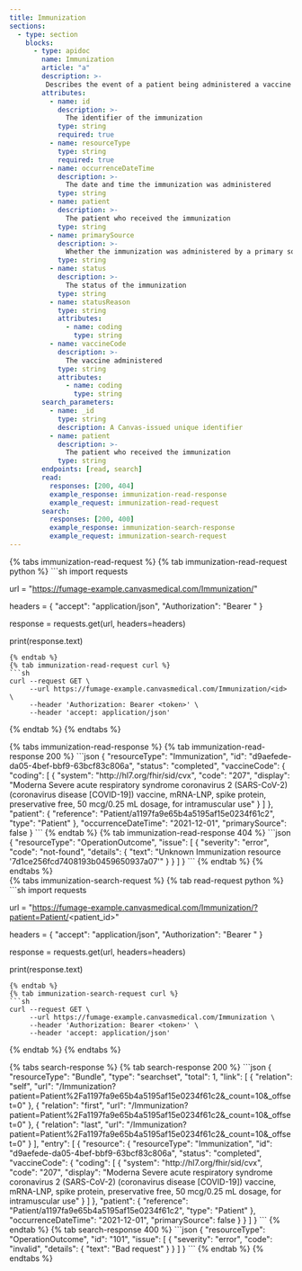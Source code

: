 ```yaml
---
title: Immunization
sections:
  - type: section
    blocks:
      - type: apidoc
        name: Immunization
        article: "a"
        description: >-
         Describes the event of a patient being administered a vaccine or a record of an immunization as reported by a patient, a clinician or another party.
        attributes:
          - name: id
            description: >-
              The identifier of the immunization
            type: string
            required: true
          - name: resourceType
            type: string
            required: true
          - name: occurrenceDateTime
            description: >-
              The date and time the immunization was administered
            type: string
          - name: patient
            description: >-
              The patient who received the immunization
            type: string
          - name: primarySource
            description: >-
              Whether the immunization was administered by a primary source
            type: string
          - name: status
            description: >-
              The status of the immunization
            type: string
          - name: statusReason
            type: string
            attributes:
              - name: coding
                type: string
          - name: vaccineCode
            description: >-
              The vaccine administered
            type: string
            attributes:
              - name: coding
                type: string
        search_parameters:
          - name: _id
            type: string
            description: A Canvas-issued unique identifier
          - name: patient
            description: >-
              The patient who received the immunization
            type: string
        endpoints: [read, search]
        read:
          responses: [200, 404]
          example_response: immunization-read-response
          example_request: immunization-read-request
        search:
          responses: [200, 400]
          example_response: immunization-search-response
          example_request: immunization-search-request
---
```

<div id="immunization-read-request">
{% tabs immunization-read-request %}
{% tab immunization-read-request python %}
```sh
import requests

url = "https://fumage-example.canvasmedical.com/Immunization/<id>"

headers = {
    "accept": "application/json",
    "Authorization": "Bearer <token>"
}

response = requests.get(url, headers=headers)

print(response.text)
```
{% endtab %}
{% tab immunization-read-request curl %}
```sh
curl --request GET \
     --url https://fumage-example.canvasmedical.com/Immunization/<id> \
     --header 'Authorization: Bearer <token>' \
     --header 'accept: application/json'
```
{% endtab %}
{% endtabs %}
</div>

<div id="immunization-read-response">
{% tabs immunization-read-response %}
{% tab immunization-read-response 200 %}
```json
{
    "resourceType": "Immunization",
    "id": "d9aefede-da05-4bef-bbf9-63bcf83c806a",
    "status": "completed",
    "vaccineCode": {
        "coding": [
            {
                "system": "http://hl7.org/fhir/sid/cvx",
                "code": "207",
                "display": "Moderna Severe acute respiratory syndrome coronavirus 2 (SARS-CoV-2) (coronavirus disease [COVID-19]) vaccine, mRNA-LNP, spike protein, preservative free, 50 mcg/0.25 mL dosage, for intramuscular use"
            }
        ]
    },
    "patient": {
        "reference": "Patient/a1197fa9e65b4a5195af15e0234f61c2",
        "type": "Patient"
    },
    "occurrenceDateTime": "2021-12-01",
    "primarySource": false
}
```
{% endtab %}
{% tab immunization-read-response 404 %}
```json
{
    "resourceType": "OperationOutcome",
    "issue": [
        {
            "severity": "error",
            "code": "not-found",
            "details": {
                "text": "Unknown Immunization resource '7d1ce256fcd7408193b0459650937a07'"
            }
        }
    ]
}
```
{% endtab %}
{% endtabs %}
</div>

<div id="immunization-search-request">
{% tabs immunization-search-request %}
{% tab read-request python %}
```sh
import requests

url = "https://fumage-example.canvasmedical.com/Immunization/?patient=Patient/<patient_id>"

headers = {
    "accept": "application/json",
    "Authorization": "Bearer <token>"
}

response = requests.get(url, headers=headers)

print(response.text)
```
{% endtab %}
{% tab immunization-search-request curl %}
```sh
curl --request GET \
     --url https://fumage-example.canvasmedical.com/Immunization \
     --header 'Authorization: Bearer <token>' \
     --header 'accept: application/json'
```
{% endtab %}
{% endtabs %}
</div>

<div id="immunization-search-response">
{% tabs search-response %}
{% tab search-response 200 %}
```json
{
    "resourceType": "Bundle",
    "type": "searchset",
    "total": 1,
    "link": [
        {
            "relation": "self",
            "url": "/Immunization?patient=Patient%2Fa1197fa9e65b4a5195af15e0234f61c2&_count=10&_offset=0"
        },
        {
            "relation": "first",
            "url": "/Immunization?patient=Patient%2Fa1197fa9e65b4a5195af15e0234f61c2&_count=10&_offset=0"
        },
        {
            "relation": "last",
            "url": "/Immunization?patient=Patient%2Fa1197fa9e65b4a5195af15e0234f61c2&_count=10&_offset=0"
        }
    ],
    "entry": [
        {
            "resource": {
                "resourceType": "Immunization",
                "id": "d9aefede-da05-4bef-bbf9-63bcf83c806a",
                "status": "completed",
                "vaccineCode": {
                    "coding": [
                        {
                            "system": "http://hl7.org/fhir/sid/cvx",
                            "code": "207",
                            "display": "Moderna Severe acute respiratory syndrome coronavirus 2 (SARS-CoV-2) (coronavirus disease [COVID-19]) vaccine, mRNA-LNP, spike protein, preservative free, 50 mcg/0.25 mL dosage, for intramuscular use"
                        }
                    ]
                },
                "patient": {
                    "reference": "Patient/a1197fa9e65b4a5195af15e0234f61c2",
                    "type": "Patient"
                },
                "occurrenceDateTime": "2021-12-01",
                "primarySource": false
            }
        }
    ]
}
```
{% endtab %}
{% tab search-response 400 %}
```json
{
  "resourceType": "OperationOutcome",
  "id": "101",
  "issue": [
    {
      "severity": "error",
      "code": "invalid",
      "details": {
        "text": "Bad request"
      }
    }
  ]
}
```
{% endtab %}
{% endtabs %}
</div>

